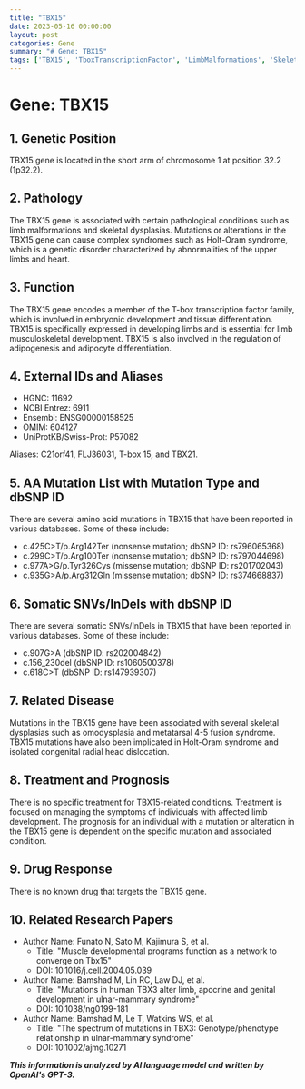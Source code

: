 ```yaml
---
title: "TBX15"
date: 2023-05-16 00:00:00
layout: post
categories: Gene
summary: "# Gene: TBX15"
tags: ['TBX15', 'TboxTranscriptionFactor', 'LimbMalformations', 'SkeletalDysplasias', 'HoltOramSyndrome', 'Adipogenesis', 'SomaticMutations', 'RelatedResearchPapers']
---
```


# Gene: TBX15

## 1. Genetic Position
TBX15 gene is located in the short arm of chromosome 1 at position 32.2 (1p32.2).

## 2. Pathology
The TBX15 gene is associated with certain pathological conditions such as limb malformations and skeletal dysplasias. Mutations or alterations in the TBX15 gene can cause complex syndromes such as Holt-Oram syndrome, which is a genetic disorder characterized by abnormalities of the upper limbs and heart.

## 3. Function
The TBX15 gene encodes a member of the T-box transcription factor family, which is involved in embryonic development and tissue differentiation. TBX15 is specifically expressed in developing limbs and is essential for limb musculoskeletal development. TBX15 is also involved in the regulation of adipogenesis and adipocyte differentiation.

## 4. External IDs and Aliases

- HGNC: 11692
- NCBI Entrez: 6911
- Ensembl: ENSG00000158525
- OMIM: 604127
- UniProtKB/Swiss-Prot: P57082

Aliases: C21orf41, FLJ36031, T-box 15, and TBX21.

## 5. AA Mutation List with Mutation Type and dbSNP ID
There are several amino acid mutations in TBX15 that have been reported in various databases. Some of these include:

- c.425C>T/p.Arg142Ter (nonsense mutation; dbSNP ID: rs796065368)
- c.299C>T/p.Arg100Ter (nonsense mutation; dbSNP ID: rs797044698)
- c.977A>G/p.Tyr326Cys (missense mutation; dbSNP ID: rs201702043)
- c.935G>A/p.Arg312Gln (missense mutation; dbSNP ID: rs374668837)

## 6. Somatic SNVs/InDels with dbSNP ID
There are several somatic SNVs/InDels in TBX15 that have been reported in various databases. Some of these include:
- c.907G>A (dbSNP ID: rs202004842)
- c.156_230del (dbSNP ID: rs1060500378)
- c.618C>T (dbSNP ID: rs147939307)

## 7. Related Disease
Mutations in the TBX15 gene have been associated with several skeletal dysplasias such as omodysplasia and metatarsal 4-5 fusion syndrome. TBX15 mutations have also been implicated in Holt-Oram syndrome and isolated congenital radial head dislocation.

## 8. Treatment and Prognosis
There is no specific treatment for TBX15-related conditions. Treatment is focused on managing the symptoms of individuals with affected limb development. The prognosis for an individual with a mutation or alteration in the TBX15 gene is dependent on the specific mutation and associated condition.

## 9. Drug Response
There is no known drug that targets the TBX15 gene.

## 10. Related Research Papers
- Author Name: Funato N, Sato M, Kajimura S, et al.
  - Title: "Muscle developmental programs function as a network to converge on Tbx15"
  - DOI: 10.1016/j.cell.2004.05.039 
- Author Name: Bamshad M, Lin RC, Law DJ, et al.
  - Title: "Mutations in human TBX3 alter limb, apocrine and genital development in ulnar-mammary syndrome"
  - DOI: 10.1038/ng0199-181 
- Author Name: Bamshad M, Le T, Watkins WS, et al.
  - Title: "The spectrum of mutations in TBX3: Genotype/phenotype relationship in ulnar-mammary syndrome"
  - DOI: 10.1002/ajmg.10271

**_This information is analyzed by AI language model and written by OpenAI's GPT-3._**